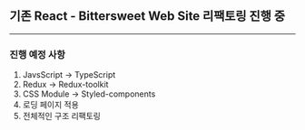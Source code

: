 ## 기존 React - Bittersweet Web Site 리팩토링 진행 중

---

### 진행 예정 사항

1. JavsScript -> TypeScript
2. Redux -> Redux-toolkit
3. CSS Module -> Styled-components
4. 로딩 페이지 적용
5. 전체적인 구조 리팩토링
